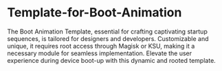 # Template-for-Boot-Animation
The Boot Animation Template, essential for crafting captivating startup sequences, is tailored for designers and developers. Customizable and unique, it requires root access through Magisk or KSU, making it a necessary module for seamless implementation. Elevate the user experience during device boot-up with this dynamic and rooted template.
